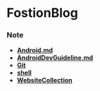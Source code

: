 # FostionBlog

### Note
- **[Android.md](Android.md)**
- **[AndroidDevGuideline.md](https://github.com/nekocode/nekoblog/blob/master/AndroidDevGuideline.md)**
- **[Git](Git.md)**
- **[shell](https://github.com/FlowerWrong/mblog/blob/master/categories/shell/shell_basic.md)**
- **[WebsiteCollection](https://github.com/nekocode/nekoblog/blob/master/WebsiteCollection.md)**

